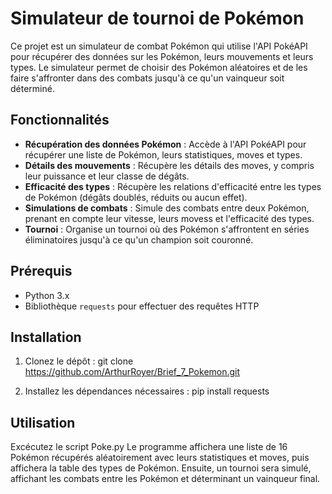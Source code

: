# Simulateur de tournoi de Pokémon

Ce projet est un simulateur de combat Pokémon qui utilise l'API PokéAPI pour récupérer des données sur les Pokémon, leurs mouvements et leurs types. Le simulateur permet de choisir des Pokémon aléatoires et de les faire s'affronter dans des combats jusqu'à ce qu'un vainqueur soit déterminé.

## Fonctionnalités

- **Récupération des données Pokémon** : Accède à l'API PokéAPI pour récupérer une liste de Pokémon, leurs statistiques, moves et types.
- **Détails des mouvements** : Récupère les détails des moves, y compris leur puissance et leur classe de dégâts.
- **Efficacité des types** : Récupère les relations d'efficacité entre les types de Pokémon (dégâts doublés, réduits ou aucun effet).
- **Simulations de combats** : Simule des combats entre deux Pokémon, prenant en compte leur vitesse, leurs movess et l'efficacité des types.
- **Tournoi** : Organise un tournoi où des Pokémon s'affrontent en séries éliminatoires jusqu'à ce qu'un champion soit couronné.

## Prérequis

- Python 3.x
- Bibliothèque `requests` pour effectuer des requêtes HTTP

## Installation

1. Clonez le dépôt :
   git clone <https://github.com/ArthurRoyer/Brief_7_Pokemon.git>

2. Installez les dépendances nécessaires :
   pip install requests

## Utilisation

Excécutez le script Poke.py
Le programme affichera une liste de 16 Pokémon récupérés aléatoirement avec leurs statistiques et moves, puis affichera la table des types de Pokémon.
Ensuite, un tournoi sera simulé, affichant les combats entre les Pokémon et déterminant un vainqueur final.
   
